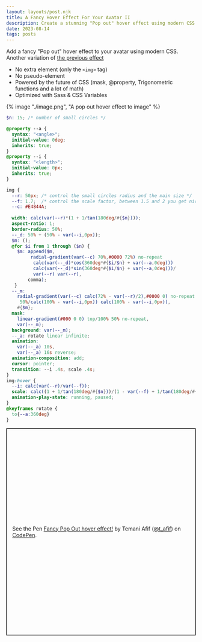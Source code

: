 ```yaml
---
layout: layouts/post.njk
title: A Fancy Hover Effect For Your Avatar II
description: Create a stunning "Pop out" hover effect using modern CSS
date: 2023-08-14
tags: posts
---
```


Add a fancy "Pop out" hover effect to your avatar using modern CSS. Another variation of [the previous effect](/avatar-hover-effect)
* No extra element (only the `<img>` tag)
* No pseudo-element
* Powered by the future of CSS (mask, @property, Trigonometric functions and a lot of math)
* Optimized with Sass & CSS Variables

{% image "./image.png", "A pop out hover effect to image" %}

```scss
$n: 15; /* number of small circles */

@property --a {
  syntax: "<angle>";
  initial-value: 0deg;
  inherits: true;
}
@property --i {
  syntax: "<length>";
  initial-value: 0px;
  inherits: true;
}

img {
  --r: 50px; /* control the small circles radius and the main size */
  --f: 1.7;  /* control the scale factor, between 1.5 and 2 you get nice result */
  --c: #E4844A;
  
  width: calc(var(--r)*(1 + 1/tan(180deg/#{$n})));
  aspect-ratio: 1;
  border-radius: 50%;
  --_d: 50% + (50% - var(--i,0px));
  $m: ();
  @for $i from 1 through ($n) {
    $m: append($m, 
         radial-gradient(var(--c) 70%,#0000 72%) no-repeat
          calc(var(--_d)*cos(360deg*#{$i/$n} + var(--a,0deg))) 
          calc(var(--_d)*sin(360deg*#{$i/$n} + var(--a,0deg)))/
          var(--r) var(--r), 
        comma);
   }
  --_m: 
    radial-gradient(var(--c) calc(72% - var(--r)/2),#0000 0) no-repeat
     50%/calc(100% - var(--i,0px)) calc(100% - var(--i,0px)),
    #{$m};
  mask: 
    linear-gradient(#000 0 0) top/100% 50% no-repeat,
    var(--_m);
  background: var(--_m);
  --_a: rotate linear infinite;
  animation: 
    var(--_a) 10s,
    var(--_a) 16s reverse;
  animation-composition: add;
  cursor: pointer;
  transition: --i .4s, scale .4s;
}
img:hover {
  --i: calc(var(--r)/var(--f));
  scale: calc((1 + 1/tan(180deg/#{$n}))/(1 - var(--f) + 1/tan(180deg/#{$n})));
  animation-play-state: running, paused;
}
@keyframes rotate {
  to{--a:360deg}
}
```

<p class="codepen" data-height="550" data-default-tab="result" data-slug-hash="qBQzrwq" data-preview="true" data-user="t_afif" style="height: 550px; box-sizing: border-box; display: flex; align-items: center; justify-content: center; border: 2px solid; margin: 1em 0; padding: 1em;">
  <span>See the Pen <a href="https://codepen.io/t_afif/pen/qBQzrwq">
  Fancy Pop Out hover effect!</a> by Temani Afif (<a href="https://codepen.io/t_afif">@t_afif</a>)
  on <a href="https://codepen.io">CodePen</a>.</span>
</p>
<script async src="https://cpwebassets.codepen.io/assets/embed/ei.js"></script>